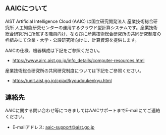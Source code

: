## AAICについて

AIST Artificial Intelligence Cloud (AAIC) は国立研究開発法人 産業技術総合研究所 人工知能研究センターの運用するクラウド型計算システムです。産業技術総合研究所に所属する職員向け、ならびに産業技術総合研究所の共同研究制度の枠組みにて企業・大学・公設研究所向けに、計算資源を提供します。

AAICの仕様、機器構成は下記をご参照ください。

* https://www.airc.aist.go.jp/info_details/computer-resources.html

産業技術総合研究所の共同研究制度については下記をご参照ください。

* https://unit.aist.go.jp/cpiad/kyoudoukenkyu.html


## 連絡先

AAICに関する問い合わせ等につきましてはAAICサポートまでE-mailにてご連絡ください。

* E-mailアドレス: aaic-support@aist.go.jp

